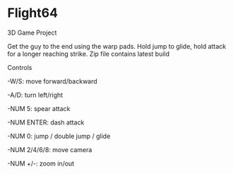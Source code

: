 # Flight64
3D Game Project

Get the guy to the end using the warp pads. Hold jump to glide, hold attack for a longer reaching strike.
Zip file contains latest build

Controls


-W/S: move forward/backward

-A/D: turn left/right

-NUM 5: spear attack

-NUM ENTER: dash attack

-NUM 0: jump / double jump / glide

-NUM 2/4/6/8: move camera

-NUM +/-: zoom in/out
